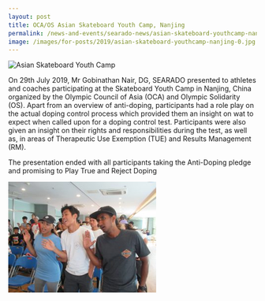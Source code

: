 ```yaml
---
layout: post
title: OCA/OS Asian Skateboard Youth Camp, Nanjing
permalink: /news-and-events/searado-news/asian-skateboard-youthcamp-nanjing
image: /images/for-posts/2019/asian-skateboard-youthcamp-nanjing-0.jpg
---
```

![Asian Skateboard Youth Camp](/images/for-posts/2019/asian-skateboard-youthcamp-nanjing-0.jpg)

On 29th July 2019, Mr Gobinathan Nair, DG, SEARADO presented to athletes and coaches participating at the Skateboard Youth Camp in Nanjing, China organized by the Olympic Council of Asia (OCA) and Olympic Solidarity (OS). Apart from an overview of anti-doping, participants had a role play on the actual doping control process which provided them an insight on wat to expect when called upon for a doping control test. Participants were also given an insight on their rights and responsibilities during the test, as well as, in areas of Therapeutic Use Exemption (TUE) and Results Management (RM).

The presentation ended with all participants taking the Anti-Doping pledge and promising to Play True and Reject Doping

![Asian Skateboard Youth Camp](/images/for-posts/2019/asian-skateboard-youthcamp-nanjing-1.jpg)
